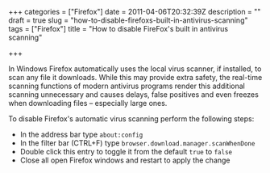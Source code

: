 +++
categories = ["Firefox"]
date = 2011-04-06T20:32:39Z
description = ""
draft = true
slug = "how-to-disable-firefoxs-built-in-antivirus-scanning"
tags = ["Firefox"]
title = "How to disable FireFox's built in antivirus scanning"

+++

In Windows Firefox automatically uses the local virus scanner, if installed, to scan any file it downloads. While this may provide extra safety, the real-time scanning functions of modern antivirus programs render this additional scanning unnecessary and causes delays, false positives and even freezes when downloading files &ndash; especially large ones.

To disable Firefox&#39;s automatic virus scanning perform the following steps:

* In the address bar type ```about:config```
* In the filter bar (CTRL+F) type ```browser.download.manager.scanWhenDone```
* Double click this entry to toggle it from the default ```true``` to ```false```
* Close all open Firefox windows and restart to apply the change